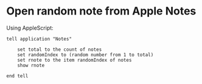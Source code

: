 # Open random note from Apple Notes

Using AppleScript:

```applescript
tell application "Notes"
	
	set total to the count of notes
	set randomIndex to (random number from 1 to total)
	set rnote to the item randomIndex of notes
	show rnote
	
end tell
```
